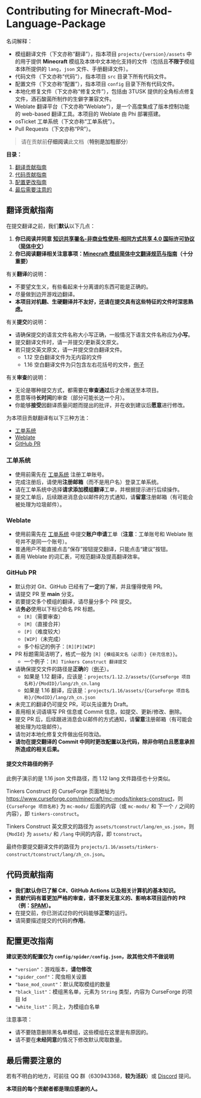 # Contributing for Minecraft-Mod-Language-Package

名词解释：

- 模组翻译文件（下文亦称“翻译”），指本项目 `projects/{version}/assets` 中的用于提供 **Minecraft** 模组及本体中文本地化支持的文件（包括且**不限于**模组本体所提供的 `lang`，`json` 文件、手册翻译文件）。
- 代码文件（下文亦称“代码”），指本项目 `src` 目录下所有代码文件。
- 配置文件（下文亦称“配置”），指本项目 `config` 目录下所有代码文件。
- 本地化修复文件（下文亦称“修复文件”），包括由 3TUSK 提供的全角标点修复文件，酒石酸菌所制作的生僻字兼容文件。
- Weblate 翻译平台（下文亦称“Weblate”），是一个高度集成了版本控制功能的 web-based 翻译工具。本项目的 Weblate 由 Phi 部署搭建。
- osTicket 工单系统（下文亦称“工单系统”）。
- Pull Requests（下文亦称“PR”）。

> 请在贡献前**仔细阅读**此文档（**特别是加粗部分**）

**目录：**

1. [翻译贡献指南](#翻译贡献指南)
2. [代码贡献指南](#代码贡献指南)
3. [配置更改指南](#配置更改指南)
4. [最后需要注意的](#最后需要注意的)

## 翻译贡献指南

在提交翻译之前，我们**默认**以下几点：

1. **你已阅读并同意 [知识共享署名-非商业性使用-相同方式共享 4.0 国际许可协议](https://creativecommons.org/licenses/by-nc-sa/4.0/)（[简体中文](https://creativecommons.org/licenses/by-nc-sa/4.0/deed.zh)）**
2. **你已阅读翻译相关注意事项：[Minecraft 模组简体中文翻译规范与指南](https://rules.cfpa.team/)（十分重要）**

有关**翻译**的说明：

- 不要望文生义，有些看起来十分离谱的东西可能是正确的。
- 尽量做到边开游戏边翻译。
- **本项目对机翻、生硬翻译并不友好，还请在提交具有这些特征的文件时深思熟虑。**

有关**提交**的说明：

- 请确保提交的语言文件名称大小写正确，一般情况下语言文件名称应为**小写**。
- 提交翻译文件时，请一并提交/更新英文原文。
- 若只提交英文原文，请一并提交空白翻译文件。
  - 1.12 空白翻译文件为无内容的文件
  - 1.16 空白翻译文件为只包含左右花括号的文件，[例子](https://github.com/CFPAOrg/Minecraft-Mod-Language-Package/blob/50b4d47d320ac9b78192e9adec19bff0a4948d57/projects/1.16.1/assets/pams-harvestcraft-2-food-extended/pamhc2foodextended/zh_cn.json)

有关**审查**的说明：

- 无论是哪种提交方式，都需要在**审查通过**后才会推送至本项目。
- 愿意等待**长时间**的审查（部分可能长达一个月）。
- 你能够**接受**因翻译质量问题而提出的批评，并在收到建议后**愿意**进行修改。

为本项目贡献翻译有以下三种方法：

- [工单系统](#工单系统)
- [Weblate](#weblate)
- [GitHub PR](#github-pr)

### 工单系统

- 使用前需先在 [工单系统][osTicket] 注册工单账号。
- 完成注册后，请使用**注册邮箱**（而不是用户名）登录工单系统。
- 请在工单系统中选择**请求添加模组翻译**工单，并根据提示进行后续操作。
- 提交工单后，后续跟进消息会以邮件的方式通知，请**留意**注册邮箱（有可能会被处理为垃圾邮件）。

### Weblate

- 使用前需先在 [工单系统][osTicket] 中提交**账户申请**工单（**注意**：工单账号和 Weblate 账号并不是同一个账号）。
- 普通用户不能直接点击“保存”按钮提交翻译，只能点击“建议”按钮。
- 善用 Weblate 的词汇表，可规范翻译及提高翻译效率。

### GitHub PR

- 默认你对 Git、GitHub 已经有了**一定**的了解，并且懂得使用 PR。
- 请提交 PR 至 **main** 分支。
- 若要提交多个模组的翻译，请尽量分多个 PR 提交。
- 请**务必**使用以下标记命名 PR 标题。
  - `[R]`（需要审查）
  - `[M]`（直接合并）
  - `[P]`（难度较大）
  - `[WIP]`（未完成）
  - 多个标记的例子：`[R][P][WIP]`
- PR 标题需简洁明了，格式一般为 `[R] {模组英文名（必须）} {补充信息}}`。
  - 一个例子：`[R] Tinkers Construct 翻译提交`
- 请确保提交文件的路径是**正确**的（[例子](#提交文件路径的例子)）。
  - 如果是 1.12 翻译，应该是：`projects/1.12.2/assets/{CurseForge 项目名称}/{ModID}/lang/zh_cn.lang`
  - 如果是 1.16 翻译，应该是：`projects/1.16/assets/{CurseForge 项目名称}/{ModID}/lang/zh_cn.json`
- 未完工的翻译仍可提交 PR，可以先设置为 Draft。
- 善用相关词语填写 PR 信息或 Commit 信息，如提交、更新/修改、删除。
- 提交 PR 后，后续跟进消息会以邮件的方式通知，请**留意**注册邮箱（有可能会被处理为垃圾邮件）。
- 请勿对本地化修复文件做出任何改动。
- **请勿在提交翻译的 Commit 中同时更改配置以及代码，除非你明白且愿意承担所造成的相关后果。**

#### 提交文件路径的例子

此例子演示的是 1.16 json 文件路径，而 1.12 lang 文件路径也十分类似。

Tinkers Construct 的 CurseForge 页面地址为 <https://www.curseforge.com/minecraft/mc-mods/tinkers-construct>，则 `{CurseForge 项目名称}` 为 `mc-mods/` 后面的内容（或 `mc-mods/` 和 下一个 `/` 之间的内容），即 `tinkers-construct`。

Tinkers Construct 英文原文的路径为 `assets/tconstruct/lang/en_us.json`，则 `{ModId}` 为 `assets/` 和 `/lang` 中间的内容，即 `tconstruct`。

最终你要提交翻译文件的路径为 `projects/1.16/assets/tinkers-construct/tconstruct/lang/zh_cn.json`。

## 代码贡献指南

- **我们默认你已了解 C#、GitHub Actions 以及相关计算机的基本知识。**
- **贡献代码有着更加严格的审查，请不要发无意义的、影响本项目运作的 PR（例：[SPAM](https://github.com/CFPAOrg/Minecraft-Mod-Language-Package/pull/840)）。**
- 在提交前，你已测试过你的代码能够**正常**的运行。
- 请简要描述提交的代码的**作用**。

## 配置更改指南

**建议更改的配置仅为 `config/spider/config.json`，故其他文件不做说明**

- `"version"`：游戏版本，**请勿修改**
- `"spider_conf"`：爬虫相关设置
- `"base_mod_count"`：默认爬取模组的数量
- `"black_list"`：模组黑名单，元素为 `String` 类型，内容为 CurseForge 的项目 Id
- `"white_list"`：同上，为模组白名单

注意事项：

- 请不要随意删除黑名单模组，这些模组在这里是有原因的。
- 请不要在**未经同意**的情况下修改默认爬取数量。

## 最后需要注意的

若有不明白的地方，可前往 QQ 群（630943368，**较为活跃**）或 [Discord](https://discord.com/invite/SGve5Fn) 提问。

**本项目的每个贡献者都是理应感谢的人。**

[osTicket]: <https://ticket.cyllive.cn>

